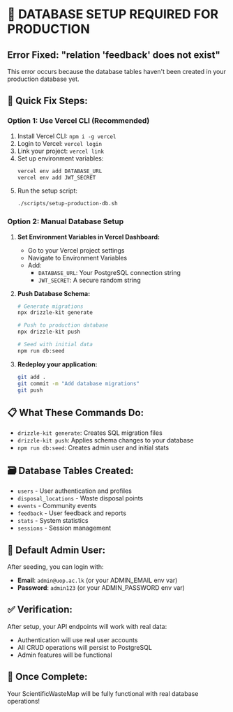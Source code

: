 # 🚨 DATABASE SETUP REQUIRED FOR PRODUCTION

## Error Fixed: "relation 'feedback' does not exist"

This error occurs because the database tables haven't been created in your production database yet.

## 🔧 Quick Fix Steps:

### Option 1: Use Vercel CLI (Recommended)
1. Install Vercel CLI: `npm i -g vercel`
2. Login to Vercel: `vercel login`
3. Link your project: `vercel link`
4. Set up environment variables:
   ```bash
   vercel env add DATABASE_URL
   vercel env add JWT_SECRET
   ```
5. Run the setup script:
   ```bash
   ./scripts/setup-production-db.sh
   ```

### Option 2: Manual Database Setup
1. **Set Environment Variables in Vercel Dashboard:**
   - Go to your Vercel project settings
   - Navigate to Environment Variables
   - Add:
     - `DATABASE_URL`: Your PostgreSQL connection string
     - `JWT_SECRET`: A secure random string

2. **Push Database Schema:**
   ```bash
   # Generate migrations
   npx drizzle-kit generate
   
   # Push to production database
   npx drizzle-kit push
   
   # Seed with initial data
   npm run db:seed
   ```

3. **Redeploy your application:**
   ```bash
   git add .
   git commit -m "Add database migrations"
   git push
   ```

## 📋 What These Commands Do:

- `drizzle-kit generate`: Creates SQL migration files
- `drizzle-kit push`: Applies schema changes to your database
- `npm run db:seed`: Creates admin user and initial stats

## 🗃️ Database Tables Created:
- `users` - User authentication and profiles
- `disposal_locations` - Waste disposal points
- `events` - Community events
- `feedback` - User feedback and reports
- `stats` - System statistics
- `sessions` - Session management

## 🔐 Default Admin User:
After seeding, you can login with:
- **Email**: `admin@uop.ac.lk` (or your ADMIN_EMAIL env var)
- **Password**: `admin123` (or your ADMIN_PASSWORD env var)

## ✅ Verification:
After setup, your API endpoints will work with real data:
- Authentication will use real user accounts
- All CRUD operations will persist to PostgreSQL
- Admin features will be functional

## 🎉 Once Complete:
Your ScientificWasteMap will be fully functional with real database operations!
